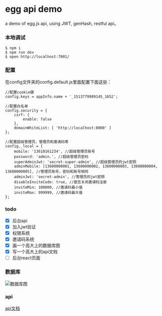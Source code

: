 # egg api demo

a demo of egg.js api, using JWT, genHash, restful api。

### 本地调试

```
$ npm i
$ npm run dev
$ open http://localhost:7001/
```

### 配置

在config文件夹的config.default.js里面配置下面这些：

```
//配置cookie键
config.keys = appInfo.name + '_1513779989145_1652';

//配置白名单
config.security = {
    csrf: {
        enable: false
    },
    domainWhiteList: [ 'http://localhost:8000' ]
};

//配置超级管理员，管理员和邀请码等
config._local = {
    mobile: '13610161234', //超级管理员账号
    password: 'admin.', //超级管理员密码
    superAdminJwt: 'secret-super-admin', //超级管理员的jwt密钥
    adminMobile: [13600000001, 13600000002, 13600000003, 13600000004, 13600000005], //管理员账号，密码和账号相同
    adminJwt: 'secret-admin', //管理员的jwt密钥
    disableInviteCode: true, //是否关闭邀请码注册
    inviteMin: 100000, //邀请码最小值
    inviteMax: 999999, //邀请码最大值
};
```

### todo

- [x] 后台api
- [x] 加入jwt验证
- [x] 权限系统
- [x] 邀请码系统
- [x] 画一个高大上的数据库图
- [x] 写一个高大上的api文档
- [ ] 后台react页面

### 数据库

![数据库图](./api/ER图.png)

### api

[api文档](https://sishenhei7.github.io/egg.js-api-demo-/api/api_docs)







